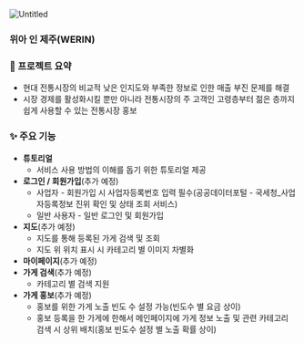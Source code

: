 ![Untitled](https://prod-files-secure.s3.us-west-2.amazonaws.com/1f4e2f5d-0150-4a43-8e93-27e73633eaae/3673f038-b515-425e-84f6-23993f33281e/Untitled.png)

### 위아 인 제주(WERIN)

### 📖 프로젝트 요약
- 현대 전통시장의 비교적 낮은 인지도와 부족한 정보로 인한 매출 부진 문제를 해결
- 시장 경제를 활성화시킬 뿐만 아니라 전통시장의 주 고객인 고령층부터 젊은 층까지 쉽게 사용할 수 있는 전통시장 홍보

### ✨ 주요 기능

- **튜토리얼**
    - 서비스 사용 방법의 이해를 돕기 위한 튜토리얼 제공
- **로그인 / 회원가입**(추가 예정)
    - 사업자 - 회원가입 시 사업자등록번호 입력 필수(공공데이터포털 - 국세청_사업자등록정보 진위 확인 및 상태 조회 서비스)
    - 일반 사용자 - 일반 로그인 및 회원가입
- **지도**(추가 예정)
    - 지도를 통해 등록된 가게 검색 및 조회
    - 지도 위 위치 표시 시 카테고리 별 이미지 차별화
- **마이페이지**(추가 예정)
- **가게 검색**(추가 예정)
    - 카테고리 별 검색 지원
- **가게 홍보**(추가 예정)
    - 홍보를 위한 가게 노출 빈도 수 설정 가능(빈도수 별 요금 상이)
    - 홍보 등록을 한 가게에 한해서 메인페이지에 가게 정보 노출 및 관련 카테고리 검색 시 상위 배치(홍보 빈도수 설정 별 노출 확률 상이)
